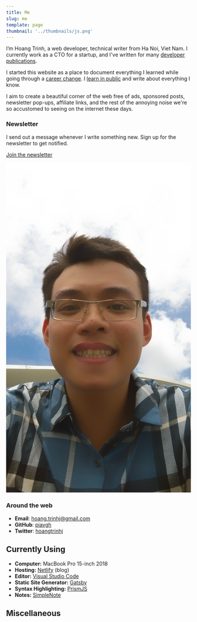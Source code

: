 ```yaml
---
title: Me
slug: me
template: page
thumbnail: '../thumbnails/js.png'
---
```


I’m Hoang Trinh, a web developer, technical writer from Ha Noi, Viet Nam. I currently work as a CTO for a startup, and I've written for many [developer publications](/publications).

I started this website as a place to document everything I learned while going through a [career change](/how-i-made-a-career-change-into-web-development/). I [learn in public](/learn) and write about everything I know.

I aim to create a beautiful corner of the web free of ads, sponsored posts, newsletter pop-ups, affiliate links, and the rest of the annoying noise we're so accustomed to seeing on the internet these days.

### Newsletter

I send out a message whenever I write something new. Sign up for the newsletter to get notified.

<a class="button" href="https://taniarascia.substack.com">Join the newsletter</a>

![Me](../images/hoangtrinh.jpg)

### Around the web

- **Email**: [hoang.trinhj@gmail.com](mailto:hoang.trinhj@gmail.com)
- **GitHub**: [piavgh](https://github.com/piavgh)
- **Twitter**: [hoangtrinhj](https://twitter.com/hoangtrinhj)

## Currently Using

- **Computer:** MacBook Pro 15-inch 2018
- **Hosting:** [Netlify](https://netlify.com) (blog)
- **Editor:** [Visual Studio Code](https://code.visualstudio.com/)
- **Static Site Generator:** [Gatsby](https://gatsbyjs.org)
- **Syntax Highlighting:** [PrismJS](http://prismjs.com/)
- **Notes:** [SimpleNote](https://evernote.com/)

## Miscellaneous
